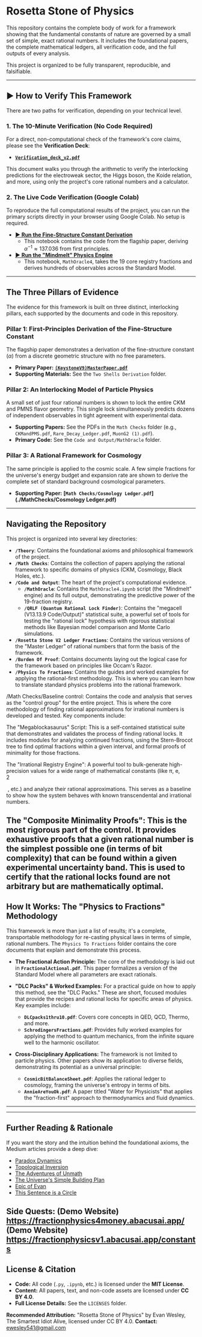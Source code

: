 # Rosetta Stone of Physics

This repository contains the complete body of work for a framework showing that the fundamental constants of nature are governed by a small set of simple, exact rational numbers. It includes the foundational papers, the complete mathematical ledgers, all verification code, and the full outputs of every analysis.

This project is organized to be fully transparent, reproducible, and falsifiable.

---

## ▶ How to Verify This Framework

There are two paths for verification, depending on your technical level.

### 1. The 10-Minute Verification (No Code Required)

For a direct, non-computational check of the framework's core claims, please see the **Verification Deck**:

* **[`Verification_deck_v2.pdf`](./Verification_deck_v2.pdf)**

This document walks you through the arithmetic to verify the interlocking predictions for the electroweak sector, the Higgs boson, the Koide relation, and more, using only the project's core rational numbers and a calculator.

### 2. The Live Code Verification (Google Colab)

To reproduce the full computational results of the project, you can run the primary scripts directly in your browser using Google Colab. No setup is required.

* **[► Run the Fine-Structure Constant Derivation](https://colab.research.google.com/drive/1ttEMfSITXa3DaZHnH5SMFIRUX12BVaxC?usp=sharing)**
    * This notebook contains the code from the flagship paper, deriving $\alpha^{-1} \approx 137.036$ from first principles.
* **[► Run the "Mindmelt" Physics Engine](https://colab.research.google.com/drive/1MZtXHujuPUlDSmSMu2gR54b-s9N44UoZ?usp=sharing)**
    * This notebook, `MathOracle4`, takes the 19 core registry fractions and derives hundreds of observables across the Standard Model.

---

## The Three Pillars of Evidence

The evidence for this framework is built on three distinct, interlocking pillars, each supported by the documents and code in this repository.

### Pillar 1: First-Principles Derivation of the Fine-Structure Constant

The flagship paper demonstrates a derivation of the fine-structure constant ($\alpha$) from a discrete geometric structure with no free parameters.

* **Primary Paper:** **[`(KeystoneV9)MasterPaper.pdf`](./(KeystoneV9)MasterPaper.pdf)**
* **Supporting Materials:** See the `Two Shells Derivation` folder.

###  Pillar 2: An Interlocking Model of Particle Physics

A small set of just four rational numbers is shown to lock the entire CKM and PMNS flavor geometry. This single lock simultaneously predicts dozens of independent observables in tight agreement with experimental data.

* **Supporting Papers:** See the PDFs in the `Math Checks` folder (e.g., `CKMandPMS.pdf`, `Rare_Decay_Ledger.pdf`, `MuonG2 (1).pdf`).
* **Primary Code:** See the `Code and Output/MathOracle` folder.

###  Pillar 3: A Rational Framework for Cosmology

The same principle is applied to the cosmic scale. A few simple fractions for the universe's energy budget and expansion rate are shown to derive the complete set of standard background cosmological parameters.

* **Supporting Paper:** **[`Math Checks/Cosmology Ledger.pdf`](./MathChecks/Cosmology Ledger.pdf)**

---

## Navigating the Repository

This project is organized into several key directories:

* **`/Theory`**: Contains the foundational axioms and philosophical framework of the project.
* **`/Math Checks`**: Contains the collection of papers applying the rational framework to specific domains of physics (CKM, Cosmology, Black Holes, etc.).
* **`/Code and Output`**: The heart of the project's computational evidence.
    * **`/MathOracle`**: Contains the `MathOracle4.ipynb` script (the "Mindmelt" engine) and its full output, demonstrating the predictive power of the 19-fraction registry.
    * **`/QRLF (Quantum Rational Lock Finder)`**: Contains the "megacell (V13.13.9 Code/Output)" statistical suite, a powerful set of tools for testing the "rational lock" hypothesis with rigorous statistical methods like Bayesian model comparison and Monte Carlo simulations.
* **`/Rosetta Stone V2 Ledger Fractions`**: Contains the various versions of the "Master Ledger" of rational numbers that form the basis of the framework.
* **`/Burden Of Proof`**: Contains documents laying out the logical case for the framework based on principles like Occam's Razor.
* **`/Physics To Fractions`**: Contains the guides and worked examples for applying the rational-first methodology. This is where you can learn how to translate standard physics problems into the rational framework.

/Math Checks/Baseline control: Contains the code and analysis that serves as the "control group" for the entire project. This is where the core methodology of finding rational approximations for irrational numbers is developed and tested. Key components include:

The "Megablockasaurus" Script: This is a self-contained statistical suite that demonstrates and validates the process of finding rational locks. It includes modules for analyzing continued fractions, using the Stern-Brocot tree to find optimal fractions within a given interval, and formal proofs of minimality for those fractions.

The "Irrational Registry Engine": A powerful tool to bulk-generate high-precision values for a wide range of mathematical constants (like π, e,  
2

​
 , etc.) and analyze their rational approximations. This serves as a baseline to show how the system behaves with known transcendental and irrational numbers.

The "Composite Minimality Proofs": This is the most rigorous part of the control. It provides exhaustive proofs that a given rational number is the simplest possible one (in terms of bit complexity) that can be found within a given experimental uncertainty band. This is used to certify that the rational locks found are not arbitrary but are mathematically optimal.
---

## How It Works: The "Physics to Fractions" Methodology

This framework is more than just a list of results; it's a complete, transportable methodology for re-casting physical laws in terms of simple, rational numbers. The `Physics To Fractions` folder contains the core documents that explain and demonstrate this process.

* **The Fractional Action Principle:** The core of the methodology is laid out in **`FractionalActional.pdf`**. This paper formalizes a version of the Standard Model where all parameters are exact rationals.

* **"DLC Packs" & Worked Examples:** For a practical guide on how to apply this method, see the "DLC Packs." These are short, focused modules that provide the recipes and rational locks for specific areas of physics. Key examples include:
    * **`DLCpacks1thru10.pdf`**: Covers core concepts in QED, QCD, Thermo, and more.
    * **`SchrodingersFractions.pdf`**: Provides fully worked examples for applying the method to quantum mechanics, from the infinite square well to the harmonic oscillator.

* **Cross-Disciplinary Applications:** The framework is not limited to particle physics. Other papers show its application to diverse fields, demonstrating its potential as a universal principle:
    * **`CosmicBitBalanceSheet.pdf`**: Applies the rational ledger to cosmology, framing the universe's entropy in terms of bits.
    * **`AnnieAreYouOk.pdf`**: A paper titled "Water for Physicists" that applies the "fraction-first" approach to thermodynamics and fluid dynamics.

---
---

## Further Reading & Rationale

If you want the story and the intuition behind the foundational axioms, the Medium articles provide a deep dive:

* [Paradox Dynamics](https://medium.com/where-thought-bends/paradox-dynamics-30d0e7e768a2)
* [Topological Inversion](https://medium.com/@ewesley541/topological-inversion-as-the-origin-of-fundamental-constants-9d9f4dc98f0c)
* [The Adventures of Unmath](https://medium.com/@ewesley541/the-adventures-of-unmath-volume-1-77042fd7cbe4)
* [The Universe's Simple Building Plan](https://medium.com/@ewesley541/the-universes-simple-building-plan-a-new-way-to-see-reality-d9395744893c)
* [Epic of Evan](https://medium.com/@ewesley541/epic-of-evan-a-pattern-based-threat-to-traditional-intelligence-cdc035da2b1d)
* [This Sentence is a Circle](https://medium.com/@ewesley541/this-sentence-is-a-circle-1e7b68264ff2)


Side Quests:
(Demo Website) https://fractionphysics4money.abacusai.app/
(Demo Website) https://fractionphysicsv1.abacusai.app/constants
---
## License & Citation

* **Code:** All code (`.py`, `.ipynb`, etc.) is licensed under the **MIT License**.
* **Content:** All papers, text, and non-code assets are licensed under **CC BY 4.0**.
* **Full License Details:** See the `LICENSES` folder.

**Recommended Attribution:** "Rosetta Stone of Physics" by Evan Wesley, The Smartest Idiot Alive, licensed under CC BY 4.0.
**Contact:** ewesley541@gmail.com
